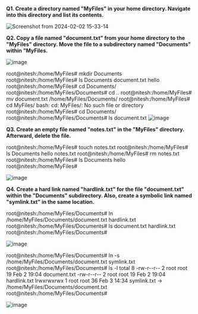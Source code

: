 **Q1. Create a directory named "MyFiles" in your home directory. Navigate into this directory and list its contents.**

![Screenshot from 2024-02-02 15-33-14](https://github.com/gitnitesh1995/Linux-Assignment-4/assets/61899084/1a964d38-a48b-49f2-870b-34cf50e4b7a5)

**Q2. Copy a file named "document.txt" from your home directory to the "MyFiles" directory. Move the file to a subdirectory named "Documents" within "MyFiles.**

![image](https://github.com/gitnitesh1995/Linux-Assignment-4/assets/61899084/949e0e9d-238b-41a9-b5cb-1844e7819b6f)

root@nitesh:/home/MyFiles# mkdir Documents
root@nitesh:/home/MyFiles# ls
Documents  document.txt  hello
root@nitesh:/home/MyFiles# cd Documents/
root@nitesh:/home/MyFiles/Documents# cd ..
root@nitesh:/home/MyFiles# mv document.txt /home/MyFiles/Documents/
root@nitesh:/home/MyFiles# cd MyFiles/
bash: cd: MyFiles/: No such file or directory
root@nitesh:/home/MyFiles# cd Documents/
root@nitesh:/home/MyFiles/Documents# ls
document.txt
![image](https://github.com/gitnitesh1995/Linux-Assignment-4/assets/61899084/87049d23-d556-43fc-aeec-3ac40612da64)

**Q3. Create an empty file named "notes.txt" in the "MyFiles" directory. Afterward, delete the file.**

root@nitesh:/home/MyFiles# touch notes.txt
root@nitesh:/home/MyFiles# ls
Documents  hello  notes.txt
root@nitesh:/home/MyFiles# rm notes.txt
root@nitesh:/home/MyFiles# ls
Documents  hello
root@nitesh:/home/MyFiles# 

![image](https://github.com/gitnitesh1995/Linux-Assignment-4/assets/61899084/ec68e50d-75eb-4e32-bbf1-85be6233dbfa)

**Q4. Create a hard link named "hardlink.txt" for the file "document.txt" within the "Documents" subdirectory. Also, create a symbolic link named "symlink.txt" in the same location.**

root@nitesh:/home/MyFiles/Documents# ln /home/MyFiles/Documents/document.txt hardlink.txt
root@nitesh:/home/MyFiles/Documents# ls
document.txt  hardlink.txt
root@nitesh:/home/MyFiles/Documents# 


![image](https://github.com/gitnitesh1995/Linux-Assignment-4/assets/61899084/ac17bcf9-58e0-466b-8398-81d4f500fb5c)

root@nitesh:/home/MyFiles/Documents# ln -s /home/MyFiles/Documents/document.txt symlink.txt
root@nitesh:/home/MyFiles/Documents# ls -l
total 8
-rw-r--r-- 2 root root 19 Feb  2 19:04 document.txt
-rw-r--r-- 2 root root 19 Feb  2 19:04 hardlink.txt
lrwxrwxrwx 1 root root 36 Feb  3 14:34 symlink.txt -> /home/MyFiles/Documents/document.txt
root@nitesh:/home/MyFiles/Documents# 

![image](https://github.com/gitnitesh1995/Linux-Assignment-4/assets/61899084/dcfd14da-fbec-43e6-aaf4-880ebc590cbf)

